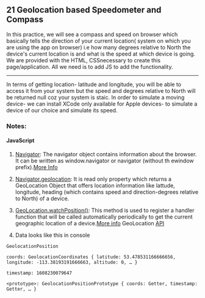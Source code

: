 ## 21 Geolocation based Speedometer and Compass
In this practice, we will see a compass and speed on browser which basically tells the direction of your current location( system on which you are using the app on browser) i.e how many degrees relative to North the device's current location is and what is the speed at which device is going.<br/>
We are provided with the HTML, CSSnecessary to create this page/application. All we need is to add JS to add the functionality.

---
In terms of getting location- latitude and longitude, you will be able to access it from your system but the speed and degrees relative to North will be returned null coz your system is staic. In order to simulate a moving device- we can install XCode only available for Apple devices- to simulate a device of our choice and simulate its speed.



### Notes:
#### JavaScript
1. [Navigator](https://www.w3schools.com/jsref/obj_navigator.asp): The navigator object contains information about the browser. It can be written as window.navigator or navigator (without th ewindow prefix).[More Info](https://developer.mozilla.org/en-US/docs/Web/API/Navigator)

2. [Navigator.geolocation](https://developer.mozilla.org/en-US/docs/Web/API/Navigator/geolocation): It is read only property which returns a GeoLocation Object that offers location information like lattude, longitude, heading (which contains speed and direction-degrees relative to North) of a device.

3. [GeoLocation.watchPosition()](https://developer.mozilla.org/en-US/docs/Web/API/Geolocation/watchPosition): This method is used to register a handler function that will be called automatically periodically to get the current geographic location of a device.[More info](https://www.tutorialspoint.com/html5/geolocation_watchposition.htm) GeoLocation [API](https://www.w3schools.com/html/html5_geolocation.asp)

5. Data looks like this in console 
```
GeolocationPosition
​
coords: GeolocationCoordinates { latitude: 53.478531166666656, longitude: -113.38193191666663, altitude: 0, … }
​
timestamp: 1608230079647
​
<prototype>: GeolocationPositionPrototype { coords: Getter, timestamp: Getter, … }
```

